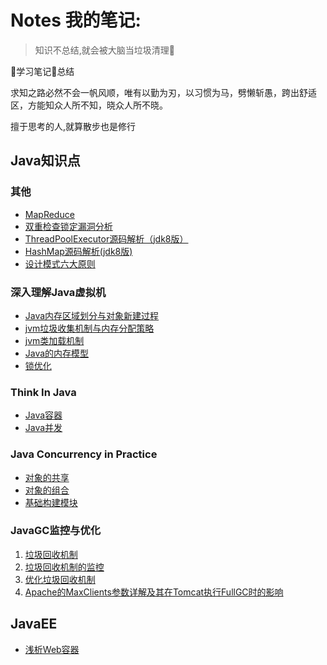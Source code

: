 # Notes 我的笔记:

> 知识不总结,就会被大脑当垃圾清理:rocket:

:book:学习笔记:pencil:总结

求知之路必然不会一帆风顺，唯有以勤为刃，以习惯为马，劈懒斩愚，跨出舒适区，方能知众人所不知，晓众人所不晓。

擅于思考的人,就算散步也是修行


## Java知识点

### 其他

+ [MapReduce](./Distributed_Systems(MIT)/MapReduce.md)
+ [双重检查锁定漏洞分析](双重检查锁定漏洞分析笔记.md)
+ [ThreadPoolExecutor源码解析（jdk8版）](ThreadPoolExecutor源码解析（jdk8版）.md)
+ [HashMap源码解析(jdk8版)](HashMap源码解析(jdk8).md)
+ [设计模式六大原则](设计模式六大原则.md)

### 深入理解Java虚拟机

+ [Java内存区域划分与对象新建过程](./深入理解Java虚拟机/Java内存区域划分.md)
+ [jvm垃圾收集机制与内存分配策略](./深入理解Java虚拟机/jvm垃圾收集与内存回收策略.md)
+ [jvm类加载机制](./深入理解Java虚拟机/jvm类加载机制.md)
+ [Java的内存模型](./深入理解Java虚拟机/Java内存模型.md)
+ [锁优化](./深入理解Java虚拟机/锁优化.md)

### Think In Java

+ [Java容器](./ThinkInJava/Java容器.md)
+ [Java并发](./ThinkInJava/Java并发.md)

### Java Concurrency in Practice

+ [对象的共享](./Java_Concurrency_in_Practice/对象的共享.md)
+ [对象的组合](./Java_Concurrency_in_Practice/对象的组合.md) 
+ [基础构建模块](./Java_Concurrency_in_Practice/基础构件模块.md)

### JavaGC监控与优化

1. [垃圾回收机制](http://www.importnew.com/1993.html)
2. [垃圾回收机制的监控](http://www.importnew.com/2057.html)
3. [优化垃圾回收机制](http://www.importnew.com/3146.html)
4. [Apache的MaxClients参数详解及其在Tomcat执行FullGC时的影响](http://www.importnew.com/3151.html)


## JavaEE
+ [浅析Web容器](./JavaEE/浅析Web容器.md)